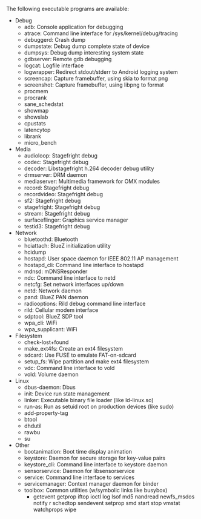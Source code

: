 The following executable programs are available:

   * Debug
      * adb: Console application for debugging
      * atrace: Command line interface for /sys/kernel/debug/tracing
      * debuggerd: Crash dump
      * dumpstate: Debug dump complete state of device
      * dumpsys: Debug dump interesting system state
      * gdbserver: Remote gdb debugging
      * logcat: Logfile interface
      * logwrapper: Redirect stdout/stderr to Android logging system
      * screencap: Capture framebuffer, using skia to format png
      * screenshot: Capture framebuffer, using libpng to format
      * procmem
      * procrank
      * sane_schedstat
      * showmap
      * showslab
      * cpustats
      * latencytop
      * librank
      * micro_bench
   * Media
      * audioloop: Stagefright debug
      * codec: Stagefright debug
      * decoder: Libstagefright h.264 decoder debug utility
      * drmserver: DRM daemon
      * mediaserver: Multimedia framework for OMX modules
      * record: Stagefright debug
      * recordvideo: Stagefright debug
      * sf2: Stagefright debug
      * stagefright: Stagefright debug
      * stream: Stagefright debug
      * surfaceflinger: Graphics service manager
      * testid3: Stagefright debug
   * Network
      * bluetoothd: Bluetooth
      * hciattach: BlueZ initialization utility
      * hcidump
      * hostapd: User space daemon for IEEE 802.11 AP management
      * hostapd_cli: Command line interface to hostapd
      * mdnsd: mDNSResponder
      * ndc: Command line interface to netd
      * netcfg: Set network interfaces up/down
      * netd: Network daemon
      * pand: BlueZ PAN daemon
      * radiooptions: Rild debug command line interface
      * rild: Cellular modem interface
      * sdptool: BlueZ SDP tool
      * wpa_cli: WiFi
      * wpa_supplicant: WiFi
   * Filesystem
      * check-lost+found
      * make_ext4fs: Create an ext4 filesystem
      * sdcard: Use FUSE to emulate FAT-on-sdcard
      * setup_fs: Wipe partition and make ext4 filesystem
      * vdc: Command line interface to vold
      * vold: Volume daemon
   * Linux
      * dbus-daemon: Dbus
      * init: Device run state management
      * linker: Executable binary file loader (like ld-linux.so)
      * run-as: Run as setuid root on production devices (like sudo)
      * add-property-tag
      * btool
      * dhdutil
      * rawbu
      * su
   * Other
      * bootanimation: Boot time display animation
      * keystore: Daemon for secure storage for key-value pairs
      * keystore_cli: Command line interface to keystore daemon
      * sensorservice: Daemon for libsensorservice
      * service: Command line interface to services
      * servicemanager: Context manager daemon for binder
      * toolbox: Common utilities (w/symbolic links like busybox)
         * getevent getprop iftop ioctl log lsof md5 nandread newfs_msdos notify r schedtop sendevent setprop smd start stop vmstat watchprops wipe
